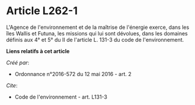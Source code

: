 # Article L262-1

L'Agence de l'environnement et de la maîtrise de l'énergie exerce, dans  les îles Wallis et Futuna, les missions qui lui sont
dévolues, dans les  domaines définis aux 4° et 5° du II de l'article L. 131-3 du code de l'environnement.

**Liens relatifs à cet article**

_Créé par_:

  - Ordonnance n°2016-572 du 12 mai 2016 - art. 2

_Cite_:

  - Code de l'environnement - art. L131-3
